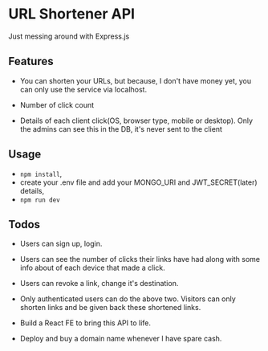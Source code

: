 # URL Shortener API

Just messing around with Express.js

## Features

- You can shorten your URLs, but because, I don't have money yet, you can only use the service via localhost.

- Number of click count

- Details of each client click(OS, browser type, mobile or desktop). Only the admins can see this in the DB, it's never sent to the client

## Usage

- `npm install`, 
- create your .env file and add your MONGO_URI and JWT_SECRET(later) details, 
- `npm run dev`


## Todos

- Users can sign up, login.

- Users can see the number of clicks their links have had along with some info about of each device that made a click.

- Users can revoke a link, change it's destination.

- Only authenticated users can do the above two. Visitors can only shorten links and be given back these shortened links.

- Build a React FE to bring this API to life.

- Deploy and buy a domain name whenever I have spare cash.
